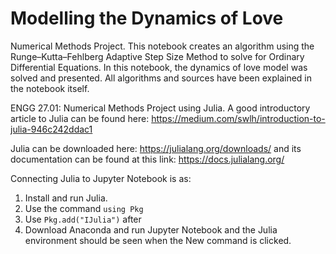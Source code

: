 # Modelling the Dynamics of Love
Numerical Methods Project. This notebook creates an algorithm using the Runge–Kutta–Fehlberg Adaptive Step Size Method to solve for Ordinary Differential Equations. In this notebook, the dynamics of love model was solved and presented. All algorithms and sources have been explained in the notebook itself.

ENGG 27.01: Numerical Methods Project using Julia. A good introductory article to Julia can be found here: https://medium.com/swlh/introduction-to-julia-946c242ddac1

Julia can be downloaded here: https://julialang.org/downloads/ and its documentation can be found at this link: https://docs.julialang.org/

Connecting Julia to Jupyter Notebook is as:

1. Install and run Julia. 
2. Use the command `using Pkg` 
3. Use `Pkg.add("IJulia")` after
4. Download Anaconda and run Jupyter Notebook and the Julia environment should be seen when the New command is clicked. 
